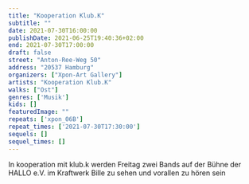 ```yaml
---
title: "Kooperation Klub.K"
subtitle: ""
date: 2021-07-30T16:00:00
publishDate: 2021-06-25T19:40:36+02:00
end: 2021-07-30T17:00:00
draft: false
street: "Anton-Ree-Weg 50"
address: "20537 Hamburg"
organizers: ["Xpon-Art Gallery"]
artists: "Kooperation Klub.K"
walks: ["Ost"]
genres: ['Musik']
kids: []
featuredImage: ""
repeats: ['xpon_06B']
repeat_times: ['2021-07-30T17:30:00']
sequels: []
sequel_times: []
---
```


In kooperation mit klub.k werden Freitag zwei Bands auf der Bühne der HALLO e.V. im Kraftwerk Bille zu sehen und vorallen zu hören sein